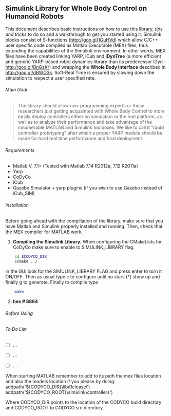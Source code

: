 Simulink Library for Whole Body Control on Humanoid Robots 
----------------------------------------------------------

This document describes basic instructions on how to use this library, *tips and tricks* to do so and a walkthrough to get you started using it. Simulink blocks consist of S-functions (http://goo.gl/1GuHVd) which allow C/C++ user specific code compiled as Matlab Executable (MEX) files, thus extending the capabilities of the Simulink environment. In other words, MEX files have been created linking YARP, iCub and **iDynTree** (a more efficient and generic YARP-based robot dynamics library than its predecessor iDyn - http://goo.gl/BnGzKr) and wrapping the **Whole Body Interface** described in http://goo.gl/dBWO3k. Soft-Real Time is ensured by slowing down the simulation to respect a user specified rate.


###### Main Goal ######
> The library should allow non-programming experts or those researchers just getting acquainted with Whole Body Control to more easily deploy controllers either on simulation or the real platform, as well as to analyze their performance and take advantage of the innumerable MATLAB and Simulink toolboxes. We like to call it "rapid controller prototyping" after which a proper YARP module should be made for hard real time performance and final deployment.

###### Requirements
* Matlab V. 7.1+ (Tested with Matlab 7.14 R2012a, 7.12 R2011a)
* Yarp
* CoDyCo 
* iCub
* Gazebo Simulator + yarp plugins (if you wish to use Gazebo instead of iCub_SIM)

###### Installation
Before going ahead with the compillation of the library, make sure that you have Matlab and Simulink properly installed and running. Then, check that the MEX compiler for MATLAB work.
1. **Compiling the Simulink Library.** When configuring the CMakeLists for CoDyCo make sure to enable to SIMULINK_LIBRARY flag. 
```bash
    cd $CODYCO_DIR
    ccmake ../
```
In the GUI look for the SIMULINK_LIBRARY FLAG and press enter to turn it ON/OFF. Then as usual type c to configure until no stars (*) show up and finally g to generate. Finally to compile type
```bash
    make
```
2. **hex # 8864**


###### Before Using

###### To Do List
- [ ] ...
- [ ] ...
- [ ] ...


When starting MATLAB remember to add to its path the mex files location and also the models location if you please by doing:
addpath('${CODYCO_DIR}\lib\Release\')
addpath('${CODYCO_ROOT}\simulink\controllers\')

Where CODYCO_DIR points to the location of the CODYCO build directory and CODYCO_ROOT to CODYCO src directory.
